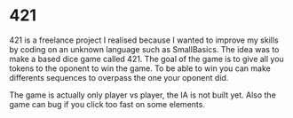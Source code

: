 # 421
421 is a freelance project I realised because I wanted to improve my skills by coding on an unknown language such as SmallBasics.
The idea was to make a based dice game called 421.
The goal of the game is to give all you tokens to the oponent to win the game.
To be able to win you can make differents sequences to overpass the one your oponent did.

The game is actually only player vs player, the IA is not built yet. Also the game can bug if you click too fast on some elements.
